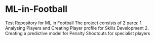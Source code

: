 # ML-in-Football
Test Repository for ML in Football
The project consists of 2 parts: 
    1. Analysing Players and Creating Player profile for Skills Development
    2. Creating a predictive model for Penalty Shootouts for specialist players
